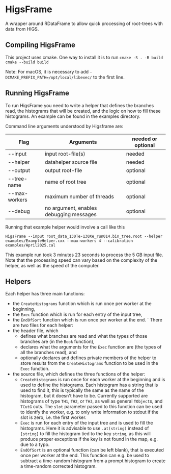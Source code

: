 # HigsFrame

A wrapper around RDataFrame to allow quick processing of root-trees with data from HIGS.

## Compiling HigsFrame

This project uses cmake.
One way to install it is to run
`
cmake -S . -B build
cmake --build build
`

Note: For macOS, it is necessary to add `-DCMAKE_PREFIX_PATH=/opt/local/libexec/` to the first line.

## Running HigsFrame

To run HigsFrame you need to write a helper that defines the branches read, the histograms that will be created, and the logic on how to fill these histograms.
An example can be found in the examples directory.

Command line arguments understood by Higsframe are:

| Flag         | Arguments                               | needed or optional |
| ------------ | --------------------------------------- | ------------------ |
|--input       | input root-file(s)                      | needed             |
|--helper      | datahelper source file                  | needed             |
|--output      | output root-file                        | optional           |
|--tree-name   | name of root tree                       | optional           |
|--max-workers | maximum number of threads               | optional           |
|--debug       | no argument, enables debugging messages | optional           |

Running that example helper would involve a call like this
```
HigsFrame --input root_data_130Te-130Xe_run014.bin_tree.root --helper examples/ExampleHelper.cxx --max-workers 4 --calibration examples/April2025.cal
```

This example run took 3 minutes 23 seconds to process the 5 GB input file.
Note that the processing speed can vary based on the complexity of the helper, as well as the speed of the computer.

## Helpers

Each helper has three main functions:
- the `CreateHistograms` function which is run once per worker at the beginning,
- the `Exec` function which is run for each entry of the input tree,
- the `EndOfSort` function which is run once per worker at the end.
`
There are two files for each helper:
- the header file, which
  - defines what branches are read and what the types of those branches are (in the `Book` function),
  - declares what the arguments for the `Exec` function are (the types of all the branches read), and
  - optionally declares and defines private members of the helper to store results from the `CreateHistograms` function to be used in the `Exec` function.
- the source file, which defines the three functions of the helper:
  - `CreateHistograms` is run once for each worker at the beginning and is used to define the histograms.
    Each histogram has a string that is used to find it, this is typically the same as the name of the histogram, but it doesn't have to be.
    Currently supported are histograms of type `TH1`, `TH2`, or `TH3`, as well as general `TObject`s, and `TCutG` cuts.
    The `slot` parameter passed to this function can be used to identfy the worker, e.g. to only write information to stdout if the slot is zero, i.e. the first worker.
  - `Exec` is run for each entry of the input tree and is used to fill the histograms.
    Here it is advisable to use `.at(string)` instead of `[string]` to fill the histogram tied to the key `string`, as this will produce proper exceptions if the key is not found in the map, e.g. due to a typo.
  - `EndOfSort` is an optional function (can be left blank), that is executed once per worker at the end.
    This function can e.g. be used to subtract a time-random histogram from a prompt histogram to create a time-random corrected histogram.


